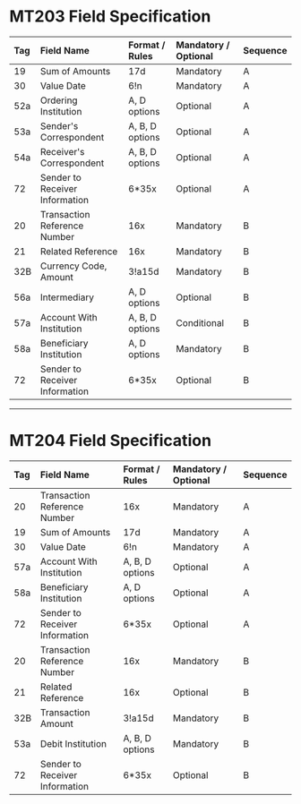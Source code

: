 # MT203 Field Specification

| Tag   | Field Name                     | Format / Rules   | Mandatory / Optional   | Sequence   |
|:------|:-------------------------------|:-----------------|:-----------------------|:-----------|
| 19    | Sum of Amounts                 | 17d              | Mandatory              | A          |
| 30    | Value Date                     | 6!n              | Mandatory              | A          |
| 52a   | Ordering Institution           | A, D options     | Optional               | A          |
| 53a   | Sender's Correspondent         | A, B, D options  | Optional               | A          |
| 54a   | Receiver's Correspondent       | A, B, D options  | Optional               | A          |
| 72    | Sender to Receiver Information | 6*35x            | Optional               | A          |
| 20    | Transaction Reference Number   | 16x              | Mandatory              | B          |
| 21    | Related Reference              | 16x              | Mandatory              | B          |
| 32B   | Currency Code, Amount          | 3!a15d           | Mandatory              | B          |
| 56a   | Intermediary                   | A, D options     | Optional               | B          |
| 57a   | Account With Institution       | A, B, D options  | Conditional            | B          |
| 58a   | Beneficiary Institution        | A, D options     | Mandatory              | B          |
| 72    | Sender to Receiver Information | 6*35x            | Optional               | B          |

---

# MT204 Field Specification

| Tag   | Field Name                     | Format / Rules   | Mandatory / Optional   | Sequence   |
|:------|:-------------------------------|:-----------------|:-----------------------|:-----------|
| 20    | Transaction Reference Number   | 16x              | Mandatory              | A          |
| 19    | Sum of Amounts                 | 17d              | Mandatory              | A          |
| 30    | Value Date                     | 6!n              | Mandatory              | A          |
| 57a   | Account With Institution       | A, B, D options  | Optional               | A          |
| 58a   | Beneficiary Institution        | A, D options     | Optional               | A          |
| 72    | Sender to Receiver Information | 6*35x            | Optional               | A          |
| 20    | Transaction Reference Number   | 16x              | Mandatory              | B          |
| 21    | Related Reference              | 16x              | Optional               | B          |
| 32B   | Transaction Amount             | 3!a15d           | Mandatory              | B          |
| 53a   | Debit Institution              | A, B, D options  | Mandatory              | B          |
| 72    | Sender to Receiver Information | 6*35x            | Optional               | B          |